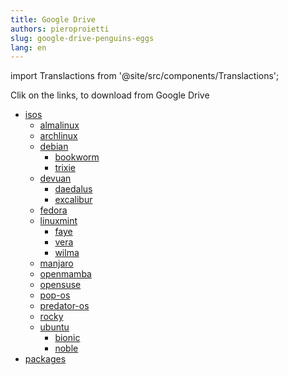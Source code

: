 ```yaml
---
title: Google Drive
authors: pieroproietti
slug: google-drive-penguins-eggs
lang: en
---
```

import Translactions from '@site/src/components/Translactions';

<Translactions />

Clik on the links, to download from Google Drive

* [isos](https://drive.google.com/drive/folders/19M7fDEebPZjEY4yHD79zSMWFndCPishN)
    * [almalinux](https://drive.google.com/drive/folders/1KVd6uRlX5bwICCCuWcX42uxHj3vJRK3T)
    * [archlinux](https://drive.google.com/drive/folders/1qWh-hWjldQpb6TWSDY9h8tKdD4VadkOr)
    * [debian](https://drive.google.com/drive/folders/116YqAq55PBfbzXM9wLvyT2OXKuQPpKZr)
        * [bookworm](https://drive.google.com/drive/folders/18QIqicyecLMuU1Zmb2E039gWawzZuy3e)
        * [trixie](https://drive.google.com/drive/folders/195I7mSh35kLhQ-39C7Lu7PvueJHx7jgh)
    * [devuan](https://drive.google.com/drive/folders/1cOpanKa-zRjwBi-1fwSCFf8JfmKfw40w)
        * [daedalus](https://drive.google.com/drive/folders/1EIuPNQbQf6iw0VUOgDZ2EAVhlpPzGFhh)
        * [excalibur](https://drive.google.com/drive/folders/1fi3PLk8LXJ4o4TLjIJR8wBDWzbxT_2__)
    * [fedora](https://drive.google.com/drive/folders/1B8am7G3FSxCD8rCLcyysDGTJD0GVUMhY)
    * [linuxmint](https://drive.google.com/drive/folders/1oK_NiS-RSylS-ynf5ILh8xCkhAUl2HJs)
        * [faye](https://drive.google.com/drive/folders/1RXBZvLCyIlcL8a9loZ03dLm5eGkEX1Mw)
        * [vera](https://drive.google.com/drive/folders/1UTTOTkIk3f-4Koj7pHitwjszOeMoSmlr)
        * [wilma](https://drive.google.com/drive/folders/1QTUAG1ZMMJdHDPV9z8OIdOTjUeImBk1G)
    * [manjaro](https://drive.google.com/drive/folders/18C14m9nZIlYLA7zayRzDcqpZUWMoixyU)
    * [openmamba](https://drive.google.com/drive/folders/1-7LbgkKIrp8hUFTbO3qGtPKzaHter6RM)
    * [opensuse](https://drive.google.com/drive/folders/1MzrJrEbx8RJiX2NIlbgoVojH7vtosaMo)
    * [pop-os](https://drive.google.com/drive/folders/1Ir-N1n5gbS8JaW5GMZYqLGomLaGb2k3j)
    * [predator-os](https://drive.google.com/drive/folders/1zuiY8zWKlxBWtXoNbALKiGaRvzFyRx3o)
    * [rocky](https://drive.google.com/drive/folders/1perjMEKAo5F-ezb2TXbae5dACstJ5VAl)
    * [ubuntu](https://drive.google.com/drive/folders/1zd-5istKS9eVHBcbXD7CL9T_UxjaKotQ)
        * [bionic](https://drive.google.com/drive/folders/18_8Rt4KrwFiUjrHwYJKucPK3dt03LIly)
        * [noble](https://drive.google.com/drive/folders/1F5RuX77B-Hc_sFoeOIWO1y4rlyY-J317)
* [packages](https://drive.google.com/drive/folders/14Z5dypw6XE5NVsAjSaOzjPny1QSJJKhj)


